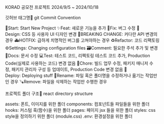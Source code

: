 KORAD 공모전 프로젝트
2024/9/5 ~ 2024/10/18

깃허브 태그명👋
git Commit Convention

🎉Start: Start New Project
✨Feat: 새로운 기능을 추가
🐛Fix: 버그 수정
🎨Design: CSS 등 사용자 UI 디자인 변경
🚨BREAKING CHANGE: 커다란 API 변경의 경우
🚑HOTFIX: 급하게 치명적인 버그를 고쳐야하는 경우
♻️Refactor: 코드 리팩토링
⚙️Settings: Changing configuration files
🗃️Comment: 필요한 주석 추가 및 변경
📝Docs: 문서 수정
💻Test: 테스트 코드, 리펙토링 테스트 코드 추가, Production Code(실제로 사용하는 코드) 변경 없음
🔧Chore: 빌드 업무 수정, 패키지 매니저 수정, 패키지 관리자 구성 등 업데이트, Production Code 변경 없음
🚀Deploy: Deploying stuff
🔄️Rename: 파일 혹은 폴더명을 수정하거나 옮기는 작업만인 경우
🪚Remove: 파일을 삭제하는 작업만 수행한 경우

프로젝트 폴더 구조👋
react directory structure

assets: 폰트, 이미지를 위한 폴더
components: 컴포넌트들 파일들을 위한 폴더
hooks: 커스텀 훅(함수)을 위한 폴더
pages: 페이지 jsx 들을 위한 폴더
styles: css style을 정의하기 위한 폴더 (module.css)
.env: 환경설정을 위한 폴더